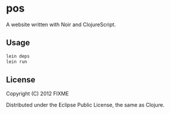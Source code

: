# pos

A website written with Noir and ClojureScript.

## Usage

```bash
lein deps
lein run
```

## License

Copyright (C) 2012 FIXME

Distributed under the Eclipse Public License, the same as Clojure.


